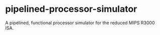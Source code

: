 # pipelined-processor-simulator
A pipelined, functional processor simulator for the reduced MIPS R3000 ISA.
